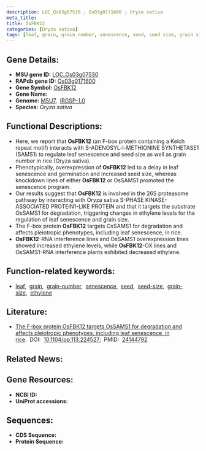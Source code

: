 ```yaml
---
description: LOC_Os03g07530 ; Os03g0171600 ; Oryza sativa
meta_title:
title: OsFBK12
categories: [Oryza sativa]
tags: [leaf, grain, grain number, senescence, seed, seed size, grain size, ethylene]
---
```


## Gene Details:
- **MSU gene ID:** [LOC_Os03g07530](http://rice.uga.edu/cgi-bin/ORF_infopage.cgi?orf=LOC_Os03g07530)  
- **RAPdb gene ID:** [Os03g0171600](https://rapdb.dna.affrc.go.jp/locus/?name=Os03g0171600)  
- **Gene Symbol:** <u>OsFBK12</u>
- **Gene Name:**
- **Genome:**  [MSU7](http://rice.uga.edu/),&nbsp;&nbsp;[IRGSP-1.0](https://rapdb.dna.affrc.go.jp/download/irgsp1.html)
- **Species:** *Oryza sativa*

## Functional Descriptions:
   - Here, we report that **OsFBK12** (an F-box protein containing a Kelch repeat motif) interacts with S-ADENOSYL-l-METHIONINE SYNTHETASE1 (SAMS1) to regulate leaf senescence and seed size as well as grain number in rice (Oryza sativa).
   - Phenotypically, overexpression of **OsFBK12** led to a delay in leaf senescence and germination and increased seed size, whereas knockdown lines of either **OsFBK12** or OsSAMS1 promoted the senescence program.
   - Our results suggest that **OsFBK12** is involved in the 26S proteasome pathway by interacting with Oryza sativa S-PHASE KINASE-ASSOCIATED PROTEIN1-LIKE PROTEIN and that it targets the substrate OsSAMS1 for degradation, triggering changes in ethylene levels for the regulation of leaf senescence and grain size.
   - The F-box protein **OsFBK12** targets OsSAMS1 for degradation and affects pleiotropic phenotypes, including leaf senescence, in rice.
   - **OsFBK12**-RNA interference lines and OsSAMS1 overexpression lines showed increased ethylene levels, while **OsFBK12**-OX lines and OsSAMS1-RNA interference plants exhibited decreased ethylene.

## Function-related keywords:
   - [leaf](/tags/leaf/),&nbsp;&nbsp;[grain](/tags/grain/),&nbsp;&nbsp;[grain-number](/tags/grain-number/),&nbsp;&nbsp;[senescence](/tags/senescence/),&nbsp;&nbsp;[seed](/tags/seed/),&nbsp;&nbsp;[seed-size](/tags/seed-size/),&nbsp;&nbsp;[grain-size](/tags/grain-size/),&nbsp;&nbsp;[ethylene](/tags/ethylene/)

## Literature:
   - [The F-box protein OsFBK12 targets OsSAMS1 for degradation and affects pleiotropic phenotypes, including leaf senescence, in rice](https://www.doi.org/10.1104/pp.113.224527).&nbsp;&nbsp;DOI:&nbsp;&nbsp;[10.1104/pp.113.224527](https://www.doi.org/10.1104/pp.113.224527);&nbsp;&nbsp;PMID:&nbsp;&nbsp;[24144792](https://pubmed.ncbi.nlm.nih.gov/24144792/)

## Related News:

## Gene Resources:
- **NCBI ID:**  []()
- **UniProt accessions:** [](https://www.uniprot.org/uniprotkb//entry)

## Sequences:
- **CDS Sequence:**
- **Protein Sequence:**
